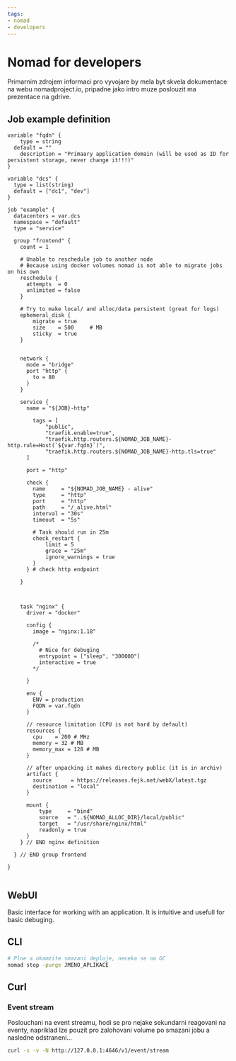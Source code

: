 ```yaml
---
tags:
- nomad
- developers
---
```


# Nomad for developers


Primarnim zdrojem informaci pro vyvojare by mela byt skvela dokumentace na webu nomadproject.io, pripadne jako intro muze poslouzit ma prezentace na gdrive.


## Job example definition

```hcl
variable "fqdn" {
	type = string
  default = ""
	description = "Primaary application domain (will be used as ID for persistent storage, never change it!!!)"
}

variable "dcs" {
  type = list(string)
  default = ["dc1", "dev"]
}

job "example" {
  datacenters = var.dcs
  namespace = "default"
  type = "service"

  group "frontend" {
    count = 1

    # Unable to reschedule job to another node
    # Because using docker volumes nomad is not able to migrate jobs on his own
    reschedule {
      attempts  = 0
      unlimited = false
    }

    # Try to make local/ and alloc/data persistent (great for logs)
    ephemeral_disk {
        migrate = true
        size    = 500     # MB
        sticky  = true
    }


    network {
      mode = "bridge"
      port "http" {
        to = 80
      }
    }

    service {
      name = "${JOB}-http"

    	tags = [
            "public",
            "traefik.enable=true",
            "traefik.http.routers.${NOMAD_JOB_NAME}-http.rule=Host(`${var.fqdn}`)",
            "traefik.http.routers.${NOMAD_JOB_NAME}-http.tls=true"
      ]

      port = "http"

      check {
        name     = "${NOMAD_JOB_NAME} - alive"
        type     = "http"
        port     = "http"
        path     = "/_alive.html"
        interval = "30s"
        timeout  = "5s"

        # Task should run in 25m
        check_restart {
            limit = 5
            grace = "25m"
            ignore_warnings = true
        }
      } # check http endpoint

    }



    task "nginx" {
      driver = "docker"

      config {
        image = "nginx:1.18"

        /* 
          # Nice for debuging
          entrypoint = ["sleep", "300000"]
          interactive = true
        */

      }

      env {
        ENV = production
        FQDN = var.fqdn
      }

      // resource limitation (CPU is not hard by default)
      resources {
        cpu    = 200 # MHz
        memory = 32 # MB
        memory_max = 128 # MB
      }

      // after unpacking it makes directory public (it is in archiv)
      artifact {
        source      = https://releases.fejk.net/webX/latest.tgz
        destination = "local"
      }

      mount {
          type     = "bind"
          source   = "..${NOMAD_ALLOC_DIR}/local/public"
          target   = "/usr/share/nginx/html"
          readonly = true
      }
    } // END nginx definition

  } // END group frontend

}


```



## WebUI

Basic interface for working with an application. It is intuitive and usefull for basic debuging.



## CLI

```bash
# Plne a okamzite smazani deploje, neceka se na GC
nomad stop -purge JMENO_APLIKACE


```


## Curl

### Event stream

Poslouchani na event streamu, hodi se pro nejake sekundarni reagovani na eventy, napriklad lze pouzit pro zalohovani volume po smazani jobu a nasledne odstraneni...

```bash 
curl -s -v -N http://127.0.0.1:4646/v1/event/stream
```
